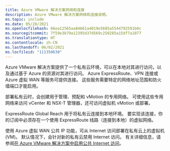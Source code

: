```yaml
---
title: Azure VMware 解决方案网络和连接
description: Azure VMware 解决方案网络和连接说明。
ms.topic: include
ms.date: 05/28/2021
ms.openlocfilehash: 66ea12565aa84661a4019e5685a5544792591b0c
ms.sourcegitcommit: 7f59e3b79a12395d37d569c250285a15df7a1077
ms.translationtype: HT
ms.contentlocale: zh-CN
ms.lasthandoff: 06/02/2021
ms.locfileid: "111350630"
---
```

<!-- Used in introduction.md and concepts-networking.md -->

Azure VMware 解决方案提供了一个私有云环境，可以在本地对其进行访问，以及通过基于 Azure 的资源对其进行访问。 Azure ExpressRoute、VPN 连接或 Azure 虚拟 WAN 等服务可提供连接。 这些服务需要特定的网络地址范围和防火墙端口才能启用。

部署私有云时，会创建用于管理、预配和 vMotion 的专用网络。 可使用这些专用网络来访问 vCenter 和 NSX-T 管理器，还可访问虚拟机 vMotion 或部署。  

ExpressRoute Global Reach 用于将私有云连接到本地环境。 要实现该连接，你的订阅中必须存在一个使用 ExpressRoute 线路（连接到本地）的虚拟网络。

使用 Azure 虚拟 WAN 公共 IP 功能，可从 Internet 访问部署在私有云上的虚拟机 (VM)。  默认情况下，会针对新的私有云禁用 Internet 访问。 有关详细信息，请参阅[在 Azure VMware 解决方案中启用公共 Internet 访问](../enable-public-internet-access.md)。



